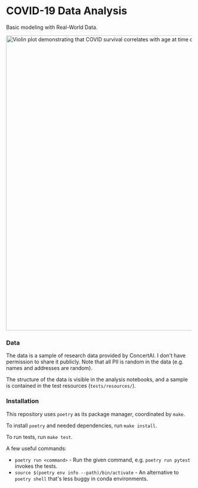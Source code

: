 # COVID-19 Data Analysis

Basic modeling with Real-World Data.

<img src="images/survival_by_age.png" alt="Violin plot demonstrating that COVID survival correlates with age at time of diagnosis." style="width: auto; height: 20vh" />

### Data

The data is a sample of research data provided by ConcertAI. I don't have permission to share it publicly. Note that all PII is random in the data (e.g. names and addresses are random).

The structure of the data is visible in the analysis notebooks, and a sample is contained in the test resources (`tests/resources/`).

### Installation

This repository uses `poetry` as its package manager, coordinated by `make`.

To install `poetry` and needed dependencies, run `make install`.

To run tests, run `make test`.

A few useful commands:

 - `poetry run <command>` - Run the given command, e.g. `poetry run pytest` invokes the tests.
 - `source $(poetry env info --path)/bin/activate` - An alternative to `poetry shell` that's less buggy in conda environments.
